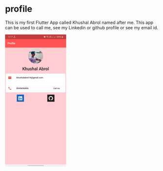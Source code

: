 # profile

This is my first Flutter App called Khushal Abrol named after me. This app can be used to call me, see my Linkedin or github profile or see my email id.


<img src="Profile.jpg" width="200">
